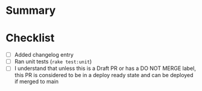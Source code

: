 # Summary

# Checklist

- [ ] Added changelog entry
- [ ] Ran unit tests (`rake test:unit`)
- [ ] I understand that unless this is a Draft PR or has a DO NOT MERGE label, this PR is considered to be in a deploy ready state and can be deployed if merged to main

<!-- **For Braintree Developers only, don't forget:**
- [ ] Does this change require work to be done to the GraphQL API? If you have questions check with the GraphQL team.
- [ ] Add & Run integration tests -->
